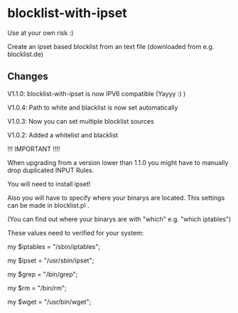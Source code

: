 blocklist-with-ipset
====================
Use at your own risk :)

Create an ipset based blocklist from an text file (downloaded from e.g. blocklist.de)

Changes
--------
V1.1.0: blocklist-with-ipset is now IPV6 compatible (Yayyy :) ) 

V1.0.4: Path to white and blacklist is now set automatically

V1.0.3: Now you can set multiple blocklist sources

V1.0.2: Added a whitelist and blacklist


!!! IMPORTANT !!!!

When upgrading from a version lower than 1.1.0 you might have to manually drop duplicated INPUT Rules. 

You will need to install ipset!

Also you will have to specify where your binarys are located. This settings can be made in blocklist.pl .

(You can find out where your binarys are with "which" e.g. "which iptables")


These values need to verified for your system:

my $iptables = "/sbin/iptables";

my $ipset = "/usr/sbin/ipset";

my $grep = "/bin/grep";

my $rm = "/bin/rm";

my $wget = "/usr/bin/wget";

